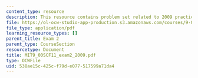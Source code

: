 ```yaml
---
content_type: resource
description: This resource contains problem set related to 2009 practice exam 2 questions.
file: https://ol-ocw-studio-app-production.s3.amazonaws.com/courses/9-00sc-introduction-to-psychology-fall-2011/538ae15c425cf79de077517599a71da4_MIT9_00SCF11_exam2_2009.pdf
file_type: application/pdf
learning_resource_types: []
parent_title: Exam 2
parent_type: CourseSection
resourcetype: Document
title: MIT9_00SCF11_exam2_2009.pdf
type: OCWFile
uid: 538ae15c-425c-f79d-e077-517599a71da4
---
```

